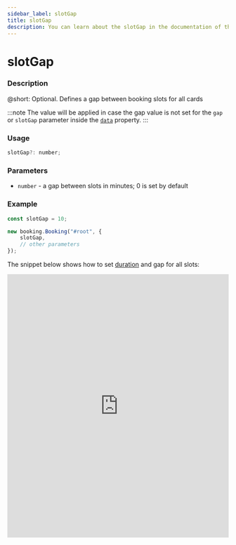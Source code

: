 ```yaml
---
sidebar_label: slotGap
title: slotGap
description: You can learn about the slotGap in the documentation of the DHTMLX JavaScript Booking library. Browse developer guides and API reference, try out code examples and live demos, and download a free 30-day evaluation version of DHTMLX Booking.
---
```


# slotGap

### Description

@short: Optional. Defines a gap between booking slots for all cards

:::note
The value will be applied in case the gap value is not set for the `gap` or `slotGap` parameter inside the [`data`](/api/config/booking-data) property.
:::

### Usage

~~~jsx {}
slotGap?: number;
~~~

### Parameters

- `number` - a gap between slots in minutes; 0 is set by default

### Example

~~~jsx {}
const slotGap = 10;

new booking.Booking("#root", {
	slotGap,
	// other parameters
});
~~~

The snippet below shows how to set [duration](/api/config/booking-slotsize) and gap for all slots:

<iframe src="https://snippet.dhtmlx.com/pw8xsl1p?mode=result" frameborder="0" class="snippet_iframe" width="100%" height="600"></iframe>